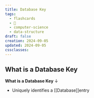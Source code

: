 ```yaml
---
title: Database Key
tags:
  - flashcards
  - 🌱
  - computer-science
  - data-structure
draft: false
creation: 2024-09-05
updated: 2024-09-05
cssclasses:
---
```

## What is a Database Key

**What is a Database Key**
↓
- Uniquely identifies a [[Database]]entry
<!--SR:!2024-12-31,15,290-->
